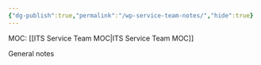 ```yaml
---
{"dg-publish":true,"permalink":"/wp-service-team-notes/","hide":true}
---
```


MOC: [[ITS Service Team MOC\|ITS Service Team MOC]]

General notes